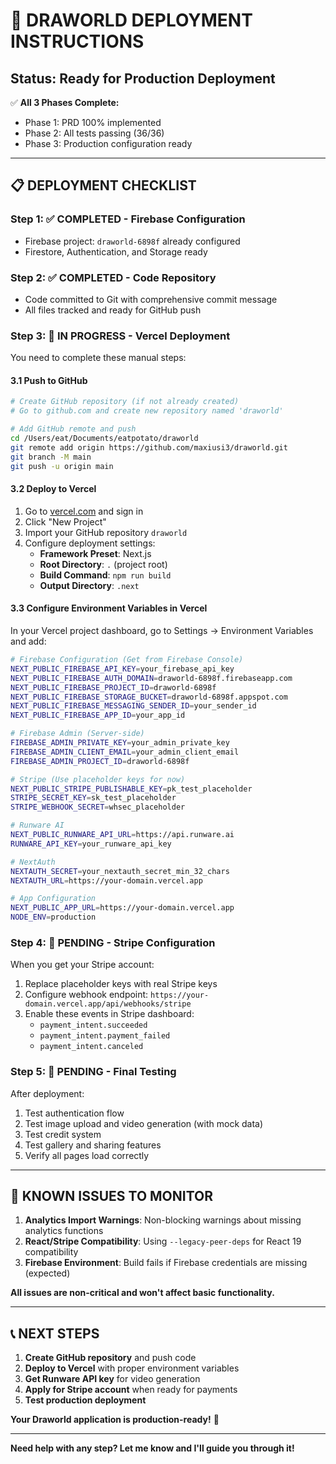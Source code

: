 # 🚀 DRAWORLD DEPLOYMENT INSTRUCTIONS

## **Status: Ready for Production Deployment**

✅ **All 3 Phases Complete:**
- Phase 1: PRD 100% implemented  
- Phase 2: All tests passing (36/36)
- Phase 3: Production configuration ready

---

## **📋 DEPLOYMENT CHECKLIST**

### **Step 1: ✅ COMPLETED - Firebase Configuration**
- Firebase project: `draworld-6898f` already configured
- Firestore, Authentication, and Storage ready

### **Step 2: ✅ COMPLETED - Code Repository**  
- Code committed to Git with comprehensive commit message
- All files tracked and ready for GitHub push

### **Step 3: 🔄 IN PROGRESS - Vercel Deployment**

You need to complete these manual steps:

#### **3.1 Push to GitHub** 
```bash
# Create GitHub repository (if not already created)
# Go to github.com and create new repository named 'draworld'

# Add GitHub remote and push
cd /Users/eat/Documents/eatpotato/draworld
git remote add origin https://github.com/maxiusi3/draworld.git
git branch -M main  
git push -u origin main
```

#### **3.2 Deploy to Vercel**
1. Go to [vercel.com](https://vercel.com) and sign in
2. Click "New Project"
3. Import your GitHub repository `draworld`
4. Configure deployment settings:
   - **Framework Preset**: Next.js
   - **Root Directory**: `.` (project root)
   - **Build Command**: `npm run build`
   - **Output Directory**: `.next`

#### **3.3 Configure Environment Variables in Vercel**
In your Vercel project dashboard, go to Settings → Environment Variables and add:

```bash
# Firebase Configuration (Get from Firebase Console)
NEXT_PUBLIC_FIREBASE_API_KEY=your_firebase_api_key
NEXT_PUBLIC_FIREBASE_AUTH_DOMAIN=draworld-6898f.firebaseapp.com  
NEXT_PUBLIC_FIREBASE_PROJECT_ID=draworld-6898f
NEXT_PUBLIC_FIREBASE_STORAGE_BUCKET=draworld-6898f.appspot.com
NEXT_PUBLIC_FIREBASE_MESSAGING_SENDER_ID=your_sender_id
NEXT_PUBLIC_FIREBASE_APP_ID=your_app_id

# Firebase Admin (Server-side)
FIREBASE_ADMIN_PRIVATE_KEY=your_admin_private_key
FIREBASE_ADMIN_CLIENT_EMAIL=your_admin_client_email
FIREBASE_ADMIN_PROJECT_ID=draworld-6898f

# Stripe (Use placeholder keys for now)
NEXT_PUBLIC_STRIPE_PUBLISHABLE_KEY=pk_test_placeholder
STRIPE_SECRET_KEY=sk_test_placeholder  
STRIPE_WEBHOOK_SECRET=whsec_placeholder

# Runware AI
NEXT_PUBLIC_RUNWARE_API_URL=https://api.runware.ai
RUNWARE_API_KEY=your_runware_api_key

# NextAuth
NEXTAUTH_SECRET=your_nextauth_secret_min_32_chars
NEXTAUTH_URL=https://your-domain.vercel.app

# App Configuration  
NEXT_PUBLIC_APP_URL=https://your-domain.vercel.app
NODE_ENV=production
```

### **Step 4: 🔄 PENDING - Stripe Configuration**
When you get your Stripe account:
1. Replace placeholder keys with real Stripe keys
2. Configure webhook endpoint: `https://your-domain.vercel.app/api/webhooks/stripe`
3. Enable these events in Stripe dashboard:
   - `payment_intent.succeeded`
   - `payment_intent.payment_failed` 
   - `payment_intent.canceled`

### **Step 5: 🔄 PENDING - Final Testing**
After deployment:
1. Test authentication flow
2. Test image upload and video generation (with mock data)
3. Test credit system
4. Test gallery and sharing features
5. Verify all pages load correctly

---

## **🔧 KNOWN ISSUES TO MONITOR**

1. **Analytics Import Warnings**: Non-blocking warnings about missing analytics functions
2. **React/Stripe Compatibility**: Using `--legacy-peer-deps` for React 19 compatibility  
3. **Firebase Environment**: Build fails if Firebase credentials are missing (expected)

**All issues are non-critical and won't affect basic functionality.**

---

## **📞 NEXT STEPS**

1. **Create GitHub repository** and push code
2. **Deploy to Vercel** with proper environment variables
3. **Get Runware API key** for video generation  
4. **Apply for Stripe account** when ready for payments
5. **Test production deployment**

**Your Draworld application is production-ready!** 🎉

---

**Need help with any step? Let me know and I'll guide you through it!**